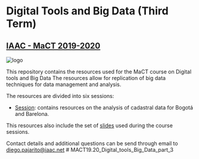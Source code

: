 # Digital Tools and Big Data (Third Term)
## [IAAC - MaCT 2019-2020](http://www.iaacblog.com/programs/courses/mact/2019-2020-mact01/)

![logo](https://media.licdn.com/dms/image/C4E0BAQGDDvyorp8M6Q/company-logo_200_200/0?e=2159024400&v=beta&t=ZSxK1Y4I4htBiv9tQDuxubRkYHr3Y12g55jhvGiyYKU)

This repository contains the resources used for the MaCT course on Digital tools and Big Data
The resources allow for replication of big data techniques for data management and analysis.

The resources are divided into six sessions:
* [Session](session1): contains resources on the analysis of cadastral data for Bogotá and Barelona.

This resources also include the set of [slides](slides) used during the course sessions.

Contact details and additional questions can be send through email to diego.pajarito@iaac.net  # MACT19.20_Digital_tools_Big_Data_part_3